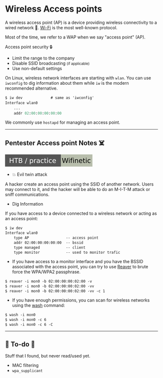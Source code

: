# Wireless Access points

<div class="row row-cols-lg-2"><div>

A wireless access point (AP) is a device providing wireless connectivity to a wired network 📶. [Wi-Fi](/operating-systems/networking/others/technologies/wi-fi.md) is the most well-known protocol.

Most of the time, we refer to a WAP when we say "access point" (AP).

Access point security 🔒

* Limit the range to the company
* Disable SSID broadcasting <small>(if applicable)</small>
* Use non-default settings
</div><div>

On Linux, wireless network interfaces are starting with `wlan`. You can use `iwconfig` to dig information about them while `iw` is the modern recommended alternative.

```ps
$ iw dev             # same as 'iwconfig'
Interface wlan0
    ...
    addr 02:00:00:00:00:00
```

We commonly use `hostapd` for managing an access point.
</div></div>

<hr class="sep-both">

## Pentester Access point Notes ☠️

[![wifinetic](../../../../cybersecurity/_badges/htb-p/wifinetic.svg)](https://app.hackthebox.com/machines/Wifinetic)

<div class="row row-cols-lg-2"><div class="mt-lg-2">

* 💥 Evil twin attack

A hacker create an access point using the SSID of another network. Users may connect to it, and the hacker will be able to do an M-I-T-M attack or sniff communications.

* Dig Information

If you have access to a device connected to a wireless network or acting as an access point:

```shell!
$ iw dev
Interface wlan0
    type AP                 -- access point
    addr 02:00:00:00:00:00  -- bssid
    type managed            -- client
    type monitor            -- used to monitor trafic
```
</div><div>

* If you have access to a monitor interface and you have the BSSID associated with the access point, you can try to use [Reaver](https://github.com/t6x/reaver-wps-fork-t6x) to brute force the WPA/WPA2 passphrase.

```shell!
$ reaver -i mon0 -b 02:00:00:00:02:00 -v
$ reaver -i mon0 -b 02:00:00:00:02:00 -vv
$ reaver -i mon0 -b 02:00:00:00:02:00 -vv -c 1
```

* If you have enough permissions, you can scan for wireless networks using the [wash](https://github.com/t6x/reaver-wps-fork-t6x) command:

```shell!
$ wash -i mon0
$ wash -i mon0 -c 6
$ wash -i mon0 -c 6 -C 
```
</div></div>

<hr class="sep-both">

## 👻 To-do 👻

Stuff that I found, but never read/used yet.

<div class="row row-cols-lg-2"><div>

* MAC filtering
* `wpa_supplicant`
</div><div>
</div></div>